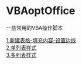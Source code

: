 # VBAoptOffice
一些常用的VBA操作脚本
<div>
    <a href="word\1.新建表格-填充内容-设置边线.vb">1.新建表格-填充内容-设置边线</a>
</div>

<div>
    <a href="word\2.单列表样式.vb">2.单列表样式</a>
</div>
<div>
    <a href="word\3.多列表样式.vb">3.多列表样式</a>
</div>